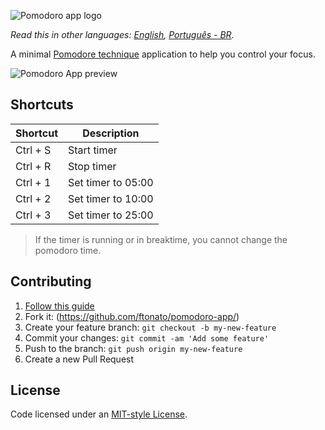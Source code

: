 ![Pomodoro app logo](pomodoro-app-logo.png)

*Read this in other languages: [English](README.md), [Português - BR](README.pt-br.md).*

A minimal [Pomodore technique](https://en.wikipedia.org/wiki/Pomodoro_Technique) application to help you control your focus.

![Pomodoro App preview](pomodoro-app.gif)

## Shortcuts

| Shortcut |     Description    |
| -------- | ------------------ |
| Ctrl + S | Start timer        |
| Ctrl + R | Stop timer         |
| Ctrl + 1 | Set timer to 05:00 |
| Ctrl + 2 | Set timer to 10:00 |
| Ctrl + 3 | Set timer to 25:00 |

> If the timer is running or in breaktime, you cannot change the pomodoro time.

## Contributing

1. [Follow this guide](CONTRIBUTING.md)
2. Fork it: (https://github.com/ftonato/pomodoro-app/)
3. Create your feature branch: `git checkout -b my-new-feature`
4. Commit your changes: `git commit -am 'Add some feature'`
5. Push to the branch: `git push origin my-new-feature`
6. Create a new Pull Request

## License

Code licensed under an [MIT-style License](LICENSE).
